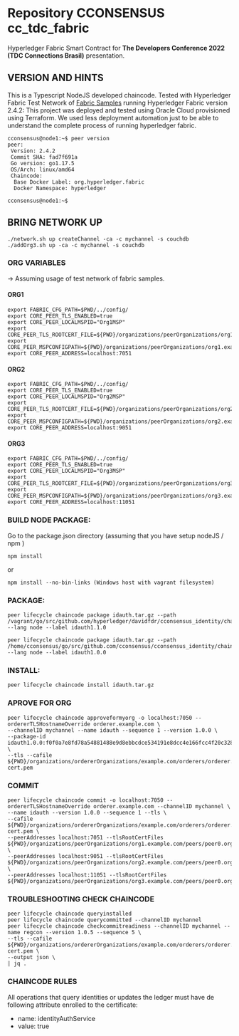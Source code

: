 # Repository CCONSENSUS cc_tdc_fabric

Hyperledger Fabric Smart Contract for **The Developers Conference 2022 (TDC Connections Brasil)**  presentation.

## VERSION AND HINTS

This is a Typescript NodeJS developed chaincode. Tested with Hyperledger Fabric Test Network of
[Fabric Samples](https://github.com/hyperledger/fabric-samples) running Hyperledger Fabric version 2.4.2:
This project was deployed and tested using Oracle Cloud provisioned using Terraform.
We used less deployment automation just to be able to understand the complete process of running hyperledger fabric.

```shell
cconsensus@node1:~$ peer version
peer:
 Version: 2.4.2
 Commit SHA: fad7f691a
 Go version: go1.17.5
 OS/Arch: linux/amd64
 Chaincode:
  Base Docker Label: org.hyperledger.fabric
  Docker Namespace: hyperledger

cconsensus@node1:~$
```

## BRING NETWORK UP

```shell
./network.sh up createChannel -ca -c mychannel -s couchdb
./addOrg3.sh up -ca -c mychannel -s couchdb
```

### ORG VARIABLES

-> Assuming usage of test network of fabric samples.

#### ORG1

```shell
export FABRIC_CFG_PATH=$PWD/../config/
export CORE_PEER_TLS_ENABLED=true
export CORE_PEER_LOCALMSPID="Org1MSP"
export CORE_PEER_TLS_ROOTCERT_FILE=${PWD}/organizations/peerOrganizations/org1.example.com/peers/peer0.org1.example.com/tls/ca.crt
export CORE_PEER_MSPCONFIGPATH=${PWD}/organizations/peerOrganizations/org1.example.com/users/Admin@org1.example.com/msp
export CORE_PEER_ADDRESS=localhost:7051
```

#### ORG2

```shell
export FABRIC_CFG_PATH=$PWD/../config/
export CORE_PEER_TLS_ENABLED=true
export CORE_PEER_LOCALMSPID="Org2MSP"
export CORE_PEER_TLS_ROOTCERT_FILE=${PWD}/organizations/peerOrganizations/org2.example.com/peers/peer0.org2.example.com/tls/ca.crt
export CORE_PEER_MSPCONFIGPATH=${PWD}/organizations/peerOrganizations/org2.example.com/users/Admin@org2.example.com/msp
export CORE_PEER_ADDRESS=localhost:9051
```

#### ORG3

```shell
export FABRIC_CFG_PATH=$PWD/../config/
export CORE_PEER_TLS_ENABLED=true
export CORE_PEER_LOCALMSPID="Org3MSP"
export CORE_PEER_TLS_ROOTCERT_FILE=${PWD}/organizations/peerOrganizations/org3.example.com/peers/peer0.org3.example.com/tls/ca.crt
export CORE_PEER_MSPCONFIGPATH=${PWD}/organizations/peerOrganizations/org3.example.com/users/Admin@org3.example.com/msp
export CORE_PEER_ADDRESS=localhost:11051
```

### BUILD NODE PACKAGE:

Go to the package.json directory (assuming that you have setup nodeJS / npm )

```shell
npm install
```

or

```shell
npm install --no-bin-links (Windows host with vagrant filesystem)
```

### PACKAGE:

```shell
peer lifecycle chaincode package idauth.tar.gz --path /vagrant/go/src/github.com/hyperledger/davidfdr/cconsensus_identity/chaincode/cc_idauth --lang node --label idauth1.1.0

peer lifecycle chaincode package idauth.tar.gz --path /home/cconsensus/go/src/github.com/cconsensus/cconsensus_identity/chaincode/cc_idauth --lang node --label idauth1.0.0
```

### INSTALL:

```shell
peer lifecycle chaincode install idauth.tar.gz
```

### APROVE FOR ORG

```shell
peer lifecycle chaincode approveformyorg -o localhost:7050 --ordererTLSHostnameOverride orderer.example.com \
--channelID mychannel --name idauth --sequence 1 --version 1.0.0 \
--package-id  idauth1.0.0:f0f0a7e8fd78a54881488e9d8ebbcdce534191e8dcc4e166fcc4f20c3284a891 \
--tls --cafile ${PWD}/organizations/ordererOrganizations/example.com/orderers/orderer.example.com/msp/tlscacerts/tlsca.example.com-cert.pem
```

### COMMIT

```shell
peer lifecycle chaincode commit -o localhost:7050 --ordererTLSHostnameOverride orderer.example.com --channelID mychannel \
--name idauth --version 1.0.0 --sequence 1 --tls \
--cafile ${PWD}/organizations/ordererOrganizations/example.com/orderers/orderer.example.com/msp/tlscacerts/tlsca.example.com-cert.pem \
--peerAddresses localhost:7051 --tlsRootCertFiles ${PWD}/organizations/peerOrganizations/org1.example.com/peers/peer0.org1.example.com/tls/ca.crt \
--peerAddresses localhost:9051 --tlsRootCertFiles ${PWD}/organizations/peerOrganizations/org2.example.com/peers/peer0.org2.example.com/tls/ca.crt \
--peerAddresses localhost:11051 --tlsRootCertFiles ${PWD}/organizations/peerOrganizations/org3.example.com/peers/peer0.org3.example.com/tls/ca.crt
```

### TROUBLESHOOTING CHECK CHAINCODE

```shell
peer lifecycle chaincode queryinstalled
peer lifecycle chaincode querycommitted --channelID mychannel
peer lifecycle chaincode checkcommitreadiness --channelID mychannel --name regcon --version 1.0.5 --sequence 5 \
--tls --cafile ${PWD}/organizations/ordererOrganizations/example.com/orderers/orderer.example.com/msp/tlscacerts/tlsca.example.com-cert.pem \
--output json \
| jq .
```

### CHAINCODE RULES

All operations that query identities or updates the ledger must have de following attribute enrolled to the certificate:

- name: identityAuthService
- value: true







